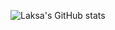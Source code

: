 ![Laksa's GitHub stats](https://github-readme-stats.vercel.app/api?username=laksa-ajaa&show_icons=true&theme=radical)
